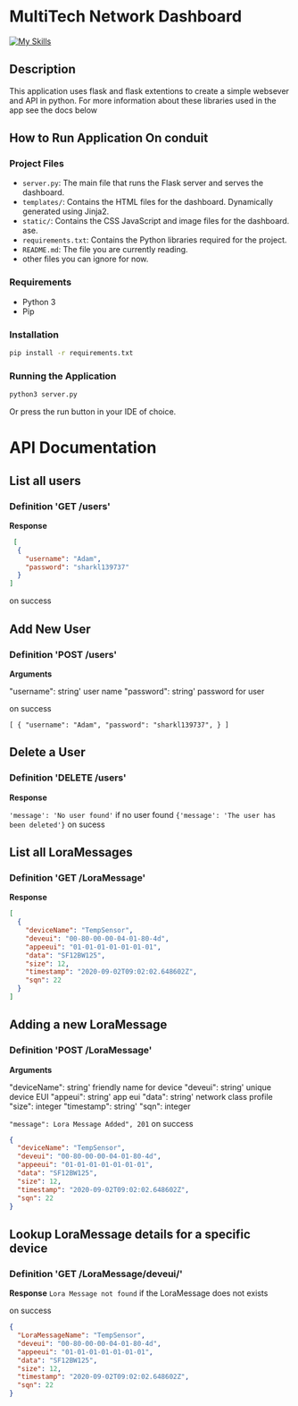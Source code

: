 # MultiTech Network Dashboard

[![My Skills](https://skillicons.dev/icons?i=python,flask,js,html,css,github)](https://skillicons.dev)

## Description

This application uses flask and flask extentions to create a simple websever and API in python. For more information
about these libraries used in the app see the docs below

## How to Run Application On conduit

### Project Files

- `server.py`: The main file that runs the Flask server and serves the dashboard.
- `templates/`: Contains the HTML files for the dashboard. Dynamically generated using Jinja2.
- `static/`: Contains the CSS JavaScript and image files for the dashboard. ase.
- `requirements.txt`: Contains the Python libraries required for the project.
- `README.md`: The file you are currently reading.
- other files you can ignore for now.

### Requirements

- Python 3
- Pip

### Installation

```bash
pip install -r requirements.txt
```

### Running the Application

```bash
python3 server.py
```

Or press the run button in your IDE of choice.

# API Documentation

## List all users

### Definition 'GET /users'

**Response**

```json
 [
  {
    "username": "Adam",
    "password": "sharkl139737"
  }
]
```

on success

## Add New User

### Definition 'POST /users'

**Arguments**

"username": string' user name
"password": string' password for user

on success

```
[ { "username": "Adam", "password": "sharkl139737", } ]
```

## Delete a User

### Definition 'DELETE /users'

**Response**

`'message': 'No user found'` if no user found
`{'message': 'The user has been deleted'}` on sucess

## List all LoraMessages

### Definition 'GET /LoraMessage'

**Response**

```json
[
  {
    "deviceName": "TempSensor",
    "deveui": "00-80-00-00-04-01-80-4d",
    "appeeui": "01-01-01-01-01-01-01",
    "data": "SF12BW125",
    "size": 12,
    "timestamp": "2020-09-02T09:02:02.648602Z",
    "sqn": 22
  }
]
```

## Adding a new LoraMessage

### Definition 'POST /LoraMessage'

**Arguments**

"deviceName": string' friendly name for device
"deveui": string' unique device EUI
"appeui": string' app eui
"data": string' network class profile
"size": integer
"timestamp": string'
"sqn": integer

`"message": Lora Message Added", 201` on success

```json
{
  "deviceName": "TempSensor",
  "deveui": "00-80-00-00-04-01-80-4d",
  "appeeui": "01-01-01-01-01-01-01",
  "data": "SF12BW125",
  "size": 12,
  "timestamp": "2020-09-02T09:02:02.648602Z",
  "sqn": 22
}
```

## Lookup LoraMessage details for a specific device

### Definition 'GET /LoraMessage/deveui/'

**Response**
`Lora Message not found` if the LoraMessage does not exists

on success

```json
{
  "LoraMessageName": "TempSensor",
  "deveui": "00-80-00-00-04-01-80-4d",
  "appeeui": "01-01-01-01-01-01-01",
  "data": "SF12BW125",
  "size": 12,
  "timestamp": "2020-09-02T09:02:02.648602Z",
  "sqn": 22
}
```
